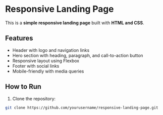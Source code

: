 # Responsive Landing Page

This is a **simple responsive landing page** built with **HTML and CSS**.

## Features
- Header with logo and navigation links
- Hero section with heading, paragraph, and call-to-action button
- Responsive layout using Flexbox
- Footer with social links
- Mobile-friendly with media queries

## How to Run
1. Clone the repository:
```bash
git clone https://github.com/yourusername/responsive-landing-page.git
